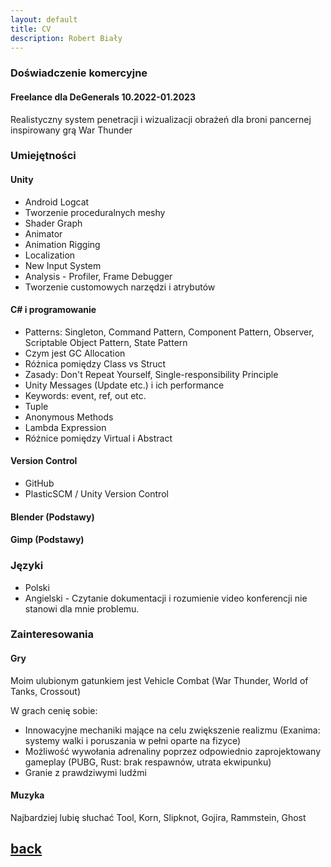 ```yaml
---
layout: default
title: CV
description: Robert Biały
---
```



### Doświadczenie komercyjne

#### Freelance dla DeGenerals 10.2022-01.2023
Realistyczny system penetracji i wizualizacji obrażeń dla broni pancernej inspirowany grą War Thunder

### Umiejętności

#### Unity 

* Android Logcat
* Tworzenie proceduralnych meshy
* Shader Graph
* Animator
* Animation Rigging
* Localization
* New Input System
* Analysis - Profiler, Frame Debugger
* Tworzenie customowych narzędzi i atrybutów

#### C# i programowanie

* Patterns: Singleton, Command Pattern, Component Pattern, Observer, Scriptable Object Pattern, State Pattern
* Czym jest GC Allocation
* Różnica pomiędzy Class vs Struct
* Zasady: Don't Repeat Yourself, Single-responsibility Principle
* Unity Messages (Update etc.) i ich performance
* Keywords: event, ref, out etc.
* Tuple
* Anonymous Methods
* Lambda Expression
* Różnice pomiędzy Virtual i Abstract

#### Version Control

* GitHub
* PlasticSCM / Unity Version Control

#### Blender (Podstawy)

#### Gimp (Podstawy)

### Języki

* Polski 
* Angielski - Czytanie dokumentacji i rozumienie video konferencji nie stanowi dla mnie problemu.


### Zainteresowania

#### Gry

Moim ulubionym gatunkiem jest Vehicle Combat (War Thunder, World of Tanks, Crossout)

W grach cenię sobie:
* Innowacyjne mechaniki mające na celu zwiększenie realizmu (Exanima: systemy walki i poruszania w pełni oparte na fizyce)
* Możliwość wywołania adrenaliny poprzez odpowiednio zaprojektowany gameplay (PUBG, Rust: brak respawnów, utrata ekwipunku)
* Granie z prawdziwymi ludźmi 

#### Muzyka

Najbardziej lubię słuchać Tool, Korn, Slipknot, Gojira, Rammstein, Ghost


## [back](./)
